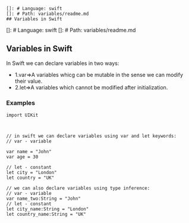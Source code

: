 

    []: # Language: swift
    []: # Path: variables/readme.md
    ## Variables in Swift

[]: # Language: swift
[]: # Path: variables/readme.md

## Variables in Swift

<p>In Swift we can declare variables in two ways:</p>

<ul>
<li>1.var=>A variables whicg can be mutable in the sense we can modify their value.</li>
<li>2.let=>A variables which cannot be modified after initialization.</li>
</ul>

### Examples


```
import UIKit



// in swift we can declare variables using var and let keywords:
// var - variable

var name = "John"
var age = 30

// let - constant
let city = "London"
let country = "UK"

// we can also declare variables using type inference:
// var - variable
var name_two:String = "John"
// let - constant
let city_name:String = "London"
let country_name:String = "UK"
```